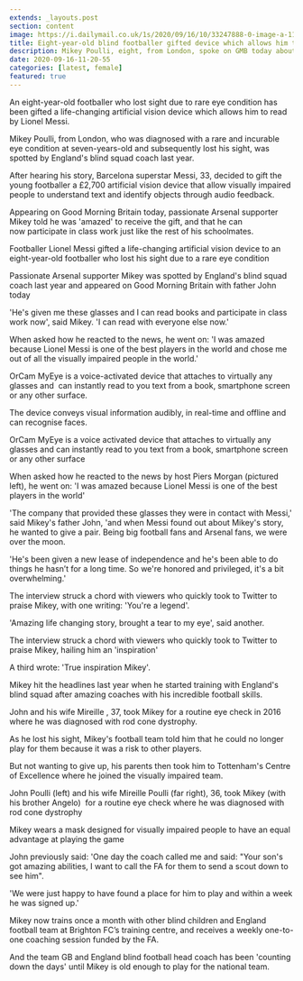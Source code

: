 ```yaml
---
extends: _layouts.post
section: content
image: https://i.dailymail.co.uk/1s/2020/09/16/10/33247888-0-image-a-11_1600248773203.jpg 
title: Eight-year-old blind footballer gifted device which allows him to read by Lionel Messi 
description: Mikey Poulli, eight, from London, spoke on GMB today about the life-changing device, which allows visually impaired people to understand text and identify objects through audio feedback. 
date: 2020-09-16-11-20-55 
categories: [latest, female] 
featured: true 
--- 
```

An eight-year-old footballer who lost sight due to rare eye condition has been gifted a life-changing artificial vision device which allows him to read by Lionel Messi. 

Mikey Poulli, from London, who was diagnosed with a rare and incurable eye condition at seven-years-old and subsequently lost his sight, was spotted by England's blind squad coach last year.   

After hearing his story, Barcelona superstar Messi, 33, decided to gift the young footballer a £2,700 artificial vision device that allow visually impaired people to understand text and identify objects through audio feedback. 

Appearing on Good Morning Britain today, passionate Arsenal supporter Mikey told he was 'amazed' to receive the gift, and that he can now participate in class work just like the rest of his schoolmates. 

Footballer Lionel Messi gifted a life-changing artificial vision device to an eight-year-old footballer who lost his sight due to a rare eye condition 

Passionate Arsenal supporter Mikey was spotted by England's blind squad coach last year and appeared on Good Morning Britain with father John today 

'He's given me these glasses and I can read books and participate in class work now', said Mikey. 'I can read with everyone else now.' 

When asked how he reacted to the news, he went on: 'I was amazed because Lionel Messi is one of the best players in the world and chose me out of all the visually impaired people in the world.'  

OrCam MyEye is a voice-activated device that attaches to virtually any glasses and  can instantly read to you text from a book, smartphone screen or any other surface. 

The device conveys visual information audibly, in real-time and offline and can recognise faces.

OrCam MyEye is a voice activated device that attaches to virtually any glasses and can instantly read to you text from a book, smartphone screen or any other surface

When asked how he reacted to the news by host Piers Morgan (pictured left), he went on: 'I was amazed because Lionel Messi is one of the best players in the world'

'The company that provided these glasses they were in contact with Messi,' said Mikey's father John, 'and when Messi found out about Mikey's story, he wanted to give a pair. Being big football fans and Arsenal fans, we were over the moon.

'He's been given a new lease of independence and he's been able to do things he hasn’t for a long time. So we're honored and privileged, it's a bit overwhelming.'  

The interview struck a chord with viewers who quickly took to Twitter to praise Mikey, with one writing: 'You're a legend'. 

'Amazing life changing story, brought a tear to my eye', said another. 

The interview struck a chord with viewers who quickly took to Twitter to praise Mikey, hailing him an 'inspiration' 

A third wrote: 'True inspiration Mikey'. 

Mikey hit the headlines last year when he started training with England's blind squad after amazing coaches with his incredible football skills. 

John and his wife Mireille , 37, took Mikey for a routine eye check in 2016 where he was diagnosed with rod cone dystrophy. 

As he lost his sight, Mikey's football team told him that he could no longer play for them because it was a risk to other players. 

But not wanting to give up, his parents then took him to Tottenham's Centre of Excellence where he joined the visually impaired team.

John Poulli (left) and his wife Mireille Poulli (far right), 36, took Mikey (with his brother Angelo)  for a routine eye check where he was diagnosed with rod cone dystrophy

Mikey wears a mask designed for visually impaired people to have an equal advantage at playing the game

John previously said: 'One day the coach called me and said: "Your son's got amazing abilities, I want to call the FA for them to send a scout down to see him".

'We were just happy to have found a place for him to play and within a week he was signed up.'

Mikey now trains once a month with other blind children and England football team at Brighton FC’s training centre, and receives a weekly one-to-one coaching session funded by the FA. 

And the team GB and England blind football head coach has been 'counting down the days' until Mikey is old enough to play for the national team. 

